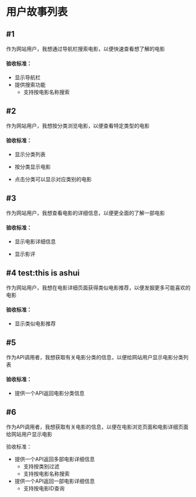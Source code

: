 # 用户故事列表

## #1

作为网站用户，我想通过导航栏搜索电影，以便快速查看想了解的电影

#### 验收标准：

- 显示导航栏
- 提供搜索功能
  - 支持按电影名称搜索

## #2

作为网站用户，我想按分类浏览电影，以便查看特定类型的电影

#### 验收标准：

- 显示分类列表

- 按分类显示电影

- 点击分类可以显示对应类别的电影


## #3

作为网站用户，我想查看电影的详细信息，以便更全面的了解一部电影

#### 验收标准：

- 显示电影详细信息

- 显示影评


## #4 test:this is ashui

作为网站用户，我想在电影详细页面获得类似电影推荐，以便发掘更多可能喜欢的电影

#### 验收标准：

- 显示类似电影推荐


## #5

作为API调用者，我想获取有关电影分类的信息，以便给网站用户显示电影分类列表

#### 验收标准：

- 提供一个API返回电影分类信息


## #6

作为API调用者，我想获取有关电影的信息，以便在电影浏览页面和电影详细页面给网站用户显示电影

验收标准：

- 提供一个API返回多部电影详细信息
  - 支持按类别过滤
  - 支持按电影名称搜索
- 提供一个API返回一部电影详细信息
  - 支持按电影ID查询
